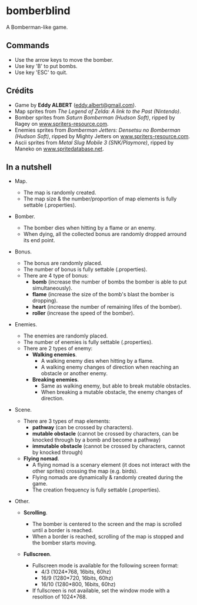 # bomberblind
A Bomberman-like game.

## Commands
- Use the arrow keys to move the bomber.
- Use key 'B' to put bombs.
- Use key 'ESC' to quit.

## Crédits
- Game by **Eddy ALBERT** (eddy.albert@gmail.com). 
- Map sprites from *The Legend of Zelda: A link to the Past (Nintendo)*.
- Bomber sprites from *Saturn Bomberman (Hudson Soft)*, ripped by Ragey on www.spriters-resource.com.
- Enemies sprites from *Bomberman Jetters: Densetsu no Bomberman (Hudson Soft)*, ripped by Mighty Jetters on www.spriters-resource.com.
- Ascii sprites from *Metal Slug Mobile 3 (SNK/Playmore)*, ripped by Maneko on www.spritedatabase.net.

## In a nutshell
* Map.
  * The map is randomly created.
  * The map size & the number/proportion of map elements is fully settable (.properties).
  
* Bomber.
  * The bomber dies when hitting by a flame or an enemy.
  * When dying, all the collected bonus are randomly dropped arround its end point.
    
* Bonus.
    * The bonus are randomly placed.
    * The number of bonus is fully settable (.properties).
    * There are 4 type of bonus:
        * **bomb** (increase the number of bombs the bomber is able to put simultaneously).
        * **flame** (increase the size of the bomb's blast the bomber is dropping).
        * **heart** (increase the number of remaining lifes of the bomber).
        * **roller** (increase the speed of the bomber).
        
* Enemies.
    * The enemies are randomly placed.
    * The number of enemies is fully settable (.properties).
    * There are 2 types of enemy:
        * **Walking enemies**.
            * A walking enemy dies when hitting by a flame.
            * A walking enemy changes of direction when reaching an obstacle or another enemy.
        * **Breaking enemies**.
            * Same as walking enemy, but able to break mutable obstacles.
            * When breaking a mutable obstacle, the enemy changes of direction.

* Scene.
    * There are 3 types of map elements:
        * **pathway** (can be crossed by characters).
        * **mutable obstacle** (cannot be crossed by characters, can be knocked through by a bomb and become a pathway)
        * **immutable obstacle** (cannot be crossed by characters, cannot by knocked through)
    * **Flying nomad**.
        * A flying nomad is a scenary element (it does not interact with the other sprites) crossing the map (e.g. birds).
        * Flying nomads are dynamically & randomly created during the game.
        * The creation frequency is fully settable (.properties).

* Other.
    * **Scrolling**.
        * The bomber is centered to the screen and the map is scrolled until a border is reached.
        * When a border is reached, scrolling of the map is stopped and the bomber starts moving.

    * **Fullscreen**.
      * Fullscreen mode is available for the following screen format:
          * 4/3 (1024*768, 16bits, 60hz)
          * 16/9 (1280*720, 16bits, 60hz)
          * 16/10 (1280*800, 16bits, 60hz)
      * If fullscreen is not available, set the window mode with a resoltion of 1024*768.